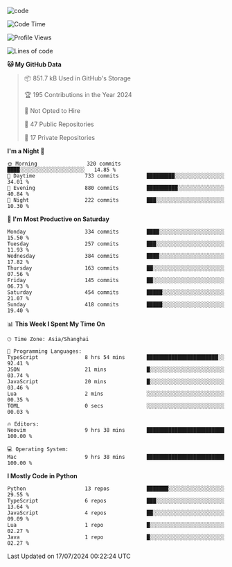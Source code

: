 
<!--
**liuyaanng/liuyaanng** is a ✨ _special_ ✨ repository because its `README.md` (this file) appears on your GitHub profile.

Here are some ideas to get you started:

- 🔭 I’m currently working on ...
- 🌱 I’m currently learning ...
- 👯 I’m looking to collaborate on ...
- 🤔 I’m looking for help with ...
- 💬 Ask me about ...
- 📫 How to reach me: ...
- 😄 Pronouns: ...
- ⚡ Fun fact: ...
-->


![code](https://cdn.jsdelivr.net/gh/liuyaanng/liuyaanng@1.0/code.gif) 

<!--START_SECTION:waka-->
![Code Time](http://img.shields.io/badge/Code%20Time-571%20hrs%2018%20mins-blue)

![Profile Views](http://img.shields.io/badge/Profile%20Views-0-blue)

![Lines of code](https://img.shields.io/badge/From%20Hello%20World%20I%27ve%20Written-14.6%20million%20lines%20of%20code-blue)

**🐱 My GitHub Data** 

> 📦 851.7 kB Used in GitHub's Storage 
 > 
> 🏆 195 Contributions in the Year 2024
 > 
> 🚫 Not Opted to Hire
 > 
> 📜 47 Public Repositories 
 > 
> 🔑 17 Private Repositories 
 > 
**I'm a Night 🦉** 

```text
🌞 Morning                320 commits         ████░░░░░░░░░░░░░░░░░░░░░   14.85 % 
🌆 Daytime                733 commits         █████████░░░░░░░░░░░░░░░░   34.01 % 
🌃 Evening                880 commits         ██████████░░░░░░░░░░░░░░░   40.84 % 
🌙 Night                  222 commits         ███░░░░░░░░░░░░░░░░░░░░░░   10.30 % 
```
📅 **I'm Most Productive on Saturday** 

```text
Monday                   334 commits         ████░░░░░░░░░░░░░░░░░░░░░   15.50 % 
Tuesday                  257 commits         ███░░░░░░░░░░░░░░░░░░░░░░   11.93 % 
Wednesday                384 commits         ████░░░░░░░░░░░░░░░░░░░░░   17.82 % 
Thursday                 163 commits         ██░░░░░░░░░░░░░░░░░░░░░░░   07.56 % 
Friday                   145 commits         ██░░░░░░░░░░░░░░░░░░░░░░░   06.73 % 
Saturday                 454 commits         █████░░░░░░░░░░░░░░░░░░░░   21.07 % 
Sunday                   418 commits         █████░░░░░░░░░░░░░░░░░░░░   19.40 % 
```


📊 **This Week I Spent My Time On** 

```text
🕑︎ Time Zone: Asia/Shanghai

💬 Programming Languages: 
TypeScript               8 hrs 54 mins       ███████████████████████░░   92.41 % 
JSON                     21 mins             █░░░░░░░░░░░░░░░░░░░░░░░░   03.74 % 
JavaScript               20 mins             █░░░░░░░░░░░░░░░░░░░░░░░░   03.46 % 
Lua                      2 mins              ░░░░░░░░░░░░░░░░░░░░░░░░░   00.35 % 
TOML                     0 secs              ░░░░░░░░░░░░░░░░░░░░░░░░░   00.03 % 

🔥 Editors: 
Neovim                   9 hrs 38 mins       █████████████████████████   100.00 % 

💻 Operating System: 
Mac                      9 hrs 38 mins       █████████████████████████   100.00 % 
```

**I Mostly Code in Python** 

```text
Python                   13 repos            ███████░░░░░░░░░░░░░░░░░░   29.55 % 
TypeScript               6 repos             ███░░░░░░░░░░░░░░░░░░░░░░   13.64 % 
JavaScript               4 repos             ██░░░░░░░░░░░░░░░░░░░░░░░   09.09 % 
Lua                      1 repo              █░░░░░░░░░░░░░░░░░░░░░░░░   02.27 % 
Java                     1 repo              █░░░░░░░░░░░░░░░░░░░░░░░░   02.27 % 
```




 Last Updated on 17/07/2024 00:22:24 UTC
<!--END_SECTION:waka-->
